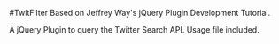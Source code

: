 #TwitFilter
Based on Jeffrey Way's jQuery Plugin Development Tutorial.  

A jQuery Plugin to query the Twitter Search API. Usage file included.